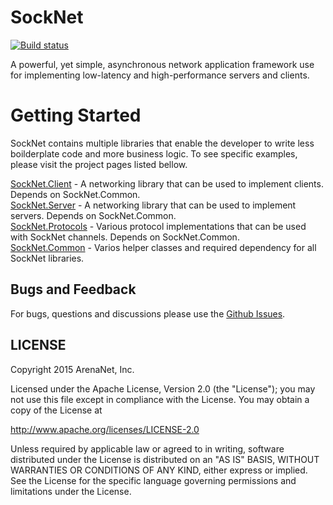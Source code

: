 SockNet
=====
[![Build status](https://ci.appveyor.com/api/projects/status/ygnc2qccn8mm5aqt?svg=true)](https://ci.appveyor.com/project/elvirb/socknet)

A powerful, yet simple, asynchronous network application framework use for implementing low-latency and high-performance servers and clients.

Getting Started
==========

SockNet contains multiple libraries that enable the developer to write less boilderplate code and more business logic. To see specific examples, please visit the project pages listed bellow.

[SockNet.Client](https://github.com/arenanet/socknet/tree/master/SockNet.Client) - A networking library that can be used to implement clients. Depends on SockNet.Common.
<br />
[SockNet.Server](https://github.com/arenanet/socknet/tree/master/SockNet.Server) - A networking library that can be used to implement servers. Depends on SockNet.Common.
<br />
[SockNet.Protocols](https://github.com/arenanet/socknet/tree/master/SockNet.Protocols) - Various protocol implementations that can be used with SockNet channels. Depends on SockNet.Common.
<br />
[SockNet.Common](https://github.com/arenanet/socknet/tree/master/SockNet.Common) - Varios helper classes and required dependency for all SockNet libraries.

## Bugs and Feedback

For bugs, questions and discussions please use the [Github Issues](https://github.com/ArenaNet/SockNet/issues).

## LICENSE

Copyright 2015 ArenaNet, Inc.

Licensed under the Apache License, Version 2.0 (the "License");
you may not use this file except in compliance with the License.
You may obtain a copy of the License at

<http://www.apache.org/licenses/LICENSE-2.0>

Unless required by applicable law or agreed to in writing, software
distributed under the License is distributed on an "AS IS" BASIS,
WITHOUT WARRANTIES OR CONDITIONS OF ANY KIND, either express or implied.
See the License for the specific language governing permissions and
limitations under the License.